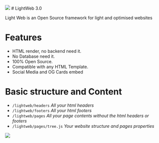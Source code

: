 <img src="https://images.nizu.io/lightweb/apple-touch-icon-precomposed.png">
# LightWeb 3.0

Light Web is an Open Source framework for light and optimised websites

# Features

- HTML render, no backend need it.
- No Database need it.
- 100% Open Source.
- Compatible with any HTML Template.
- Social Media and OG Cards embed

# Basic structure and Content

- `/lightweb/headers` *All your html headers*
- `/lightweb/footers` *All your html footers*
- `/lightweb/pages` *All your page contents without the html headers or footers*
- `/lightweb/pages/tree.js` *Your website structure and pages properties*

<img src="https://img.shields.io/badge/nizu-ready-green">
